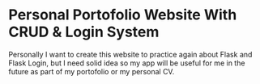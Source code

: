 # Personal Portofolio Website With CRUD & Login System
Personally I want to create this website to practice again about Flask and Flask Login, but I need solid idea so my app will be useful for me in the future as part of my portofolio or my personal CV.